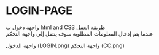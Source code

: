 # LOGIN-PAGE

واجهة دخول ب html and CSS
طريقة العمل  
عندما يتم إدخال المعلومات المطلوبة سوف ينتقل إلى واجهة التحكم 

واجهة الدخول (LOGIN.png)
واجهة التحكم (CC.png)
